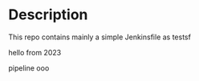 # Description

This repo contains mainly a simple Jenkinsfile
as
testsf

hello from 2023

pipeline ooo
